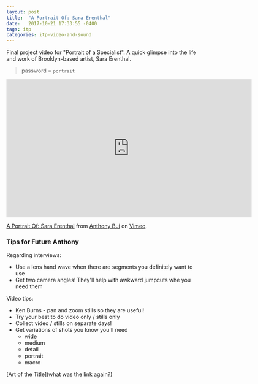 ```yaml
---
layout: post
title:  "A Portrait Of: Sara Erenthal"
date:   2017-10-21 17:33:55 -0400
tags: itp
categories: itp-video-and-sound
---
```


Final project video for "Portrait of a Specialist". A quick glimpse into the life and work of Brooklyn-based artist, Sara Erenthal.

> password = `portrait`

<div class="text-center">
  <iframe src="https://player.vimeo.com/video/240084304" width="640" height="360" frameborder="0" webkitallowfullscreen mozallowfullscreen allowfullscreen></iframe>
  <p>
    <a href="https://vimeo.com/240084304">A Portrait Of: Sara Erenthal</a>
    from
    <a href="https://vimeo.com/buoydontfloat">Anthony Bui</a>
    on
    <a href="https://vimeo.com">Vimeo</a>.
  </p>
</div>


### Tips for Future Anthony

Regarding interviews:
- Use a lens hand wave when there are segments you definitely want to
use
- Get two camera angles! They'll help with awkward jumpcuts whe you need
them


Video tips:
- Ken Burns - pan and zoom stills so they are useful!
- Try your best to do video only / stills only
- Collect video / stills on separate days!
- Get variations of shots you know you'll need
  - wide
  - medium
  - detail
  - portrait
  - macro

[Art of the Title](what was the link again?)
